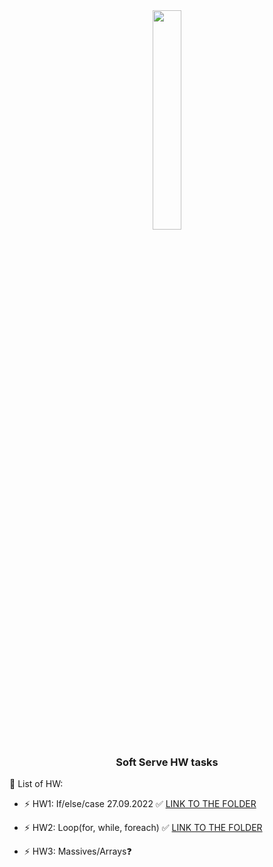 <div align="center">
<img src="https://www.softserveinc.com/cdn/img/press/regional/news/SS-logo.PNG" align="center" style="width: 30%" />
</div>  
  
### <div align="center">Soft Serve HW tasks</div>  
  

🔭 List of HW:  
  

- ⚡ HW1: If/else/case 27.09.2022 ✅  [LINK TO THE FOLDER](https://github.com/SEM24/SoftServeHW/tree/master/src/com/khomsi/softServe/lesson1)
  

- ⚡ HW2: Loop(for, while, foreach) ✅  [LINK TO THE FOLDER](https://github.com/SEM24/SoftServeHW/tree/master/src/com/khomsi/softServe/lesson2)
  

- ⚡ HW3: Massives/Arrays❓  
  

<br/>  
